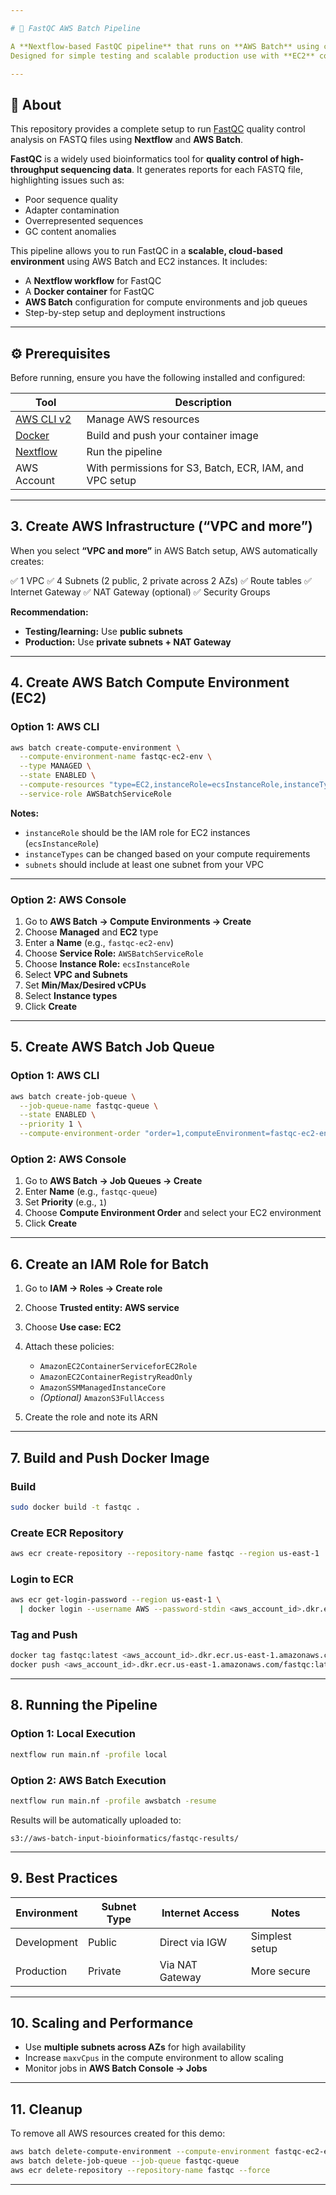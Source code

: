 ```yaml
---

# 🧬 FastQC AWS Batch Pipeline

A **Nextflow-based FastQC pipeline** that runs on **AWS Batch** using custom Docker and S3 integration.
Designed for simple testing and scalable production use with **EC2** compute environments.

---
```


## 📖 About

This repository provides a complete setup to run [FastQC](https://www.bioinformatics.babraham.ac.uk/projects/fastqc/) quality control analysis on FASTQ files using **Nextflow** and **AWS Batch**.

**FastQC** is a widely used bioinformatics tool for **quality control of high-throughput sequencing data**. It generates reports for each FASTQ file, highlighting issues such as:

* Poor sequence quality
* Adapter contamination
* Overrepresented sequences
* GC content anomalies

This pipeline allows you to run FastQC in a **scalable, cloud-based environment** using AWS Batch and EC2 instances. It includes:

* A **Nextflow workflow** for FastQC
* A **Docker container** for FastQC
* **AWS Batch** configuration for compute environments and job queues
* Step-by-step setup and deployment instructions

---

## ⚙️ Prerequisites

Before running, ensure you have the following installed and configured:

| Tool                                                                                        | Description                                             |
| ------------------------------------------------------------------------------------------- | ------------------------------------------------------- |
| [AWS CLI v2](https://docs.aws.amazon.com/cli/latest/userguide/getting-started-install.html) | Manage AWS resources                                    |
| [Docker](https://www.docker.com/get-docker/)                                                | Build and push your container image                     |
| [Nextflow](https://www.nextflow.io/docs/latest/getstarted.html)                             | Run the pipeline                                        |
| AWS Account                                                                                 | With permissions for S3, Batch, ECR, IAM, and VPC setup |

---

## 3. Create AWS Infrastructure (“VPC and more”)

When you select **“VPC and more”** in AWS Batch setup, AWS automatically creates:

✅ 1 VPC
✅ 4 Subnets (2 public, 2 private across 2 AZs)
✅ Route tables
✅ Internet Gateway
✅ NAT Gateway (optional)
✅ Security Groups

**Recommendation:**

* **Testing/learning:** Use **public subnets**
* **Production:** Use **private subnets + NAT Gateway**

---

## 4. Create AWS Batch Compute Environment (EC2)

### Option 1: AWS CLI

```bash
aws batch create-compute-environment \
  --compute-environment-name fastqc-ec2-env \
  --type MANAGED \
  --state ENABLED \
  --compute-resources "type=EC2,instanceRole=ecsInstanceRole,instanceTypes=m5.large,minvCpus=0,maxvCpus=16,desiredvCpus=2,subnets=subnet-xxxxx,securityGroupIds=sg-xxxxx,ec2KeyPair=<your-keypair>" \
  --service-role AWSBatchServiceRole
```

**Notes:**

* `instanceRole` should be the IAM role for EC2 instances (`ecsInstanceRole`)
* `instanceTypes` can be changed based on your compute requirements
* `subnets` should include at least one subnet from your VPC

---

### Option 2: AWS Console

1. Go to **AWS Batch → Compute Environments → Create**
2. Choose **Managed** and **EC2** type
3. Enter a **Name** (e.g., `fastqc-ec2-env`)
4. Choose **Service Role:** `AWSBatchServiceRole`
5. Choose **Instance Role:** `ecsInstanceRole`
6. Select **VPC and Subnets**
7. Set **Min/Max/Desired vCPUs**
8. Select **Instance types**
9. Click **Create**

---

## 5. Create AWS Batch Job Queue

### Option 1: AWS CLI

```bash
aws batch create-job-queue \
  --job-queue-name fastqc-queue \
  --state ENABLED \
  --priority 1 \
  --compute-environment-order "order=1,computeEnvironment=fastqc-ec2-env"
```

### Option 2: AWS Console

1. Go to **AWS Batch → Job Queues → Create**
2. Enter **Name** (e.g., `fastqc-queue`)
3. Set **Priority** (e.g., `1`)
4. Choose **Compute Environment Order** and select your EC2 environment
5. Click **Create**

---

## 6. Create an IAM Role for Batch

1. Go to **IAM → Roles → Create role**
2. Choose **Trusted entity: AWS service**
3. Choose **Use case: EC2**
4. Attach these policies:

   * `AmazonEC2ContainerServiceforEC2Role`
   * `AmazonEC2ContainerRegistryReadOnly`
   * `AmazonSSMManagedInstanceCore`
   * *(Optional)* `AmazonS3FullAccess`
5. Create the role and note its ARN

---

## 7. Build and Push Docker Image

### Build

```bash
sudo docker build -t fastqc .
```

### Create ECR Repository

```bash
aws ecr create-repository --repository-name fastqc --region us-east-1
```

### Login to ECR

```bash
aws ecr get-login-password --region us-east-1 \
  | docker login --username AWS --password-stdin <aws_account_id>.dkr.ecr.us-east-1.amazonaws.com
```

### Tag and Push

```bash
docker tag fastqc:latest <aws_account_id>.dkr.ecr.us-east-1.amazonaws.com/fastqc:latest
docker push <aws_account_id>.dkr.ecr.us-east-1.amazonaws.com/fastqc:latest
```

---

## 8. Running the Pipeline

### Option 1: Local Execution

```bash
nextflow run main.nf -profile local
```

### Option 2: AWS Batch Execution

```bash
nextflow run main.nf -profile awsbatch -resume
```

Results will be automatically uploaded to:

```
s3://aws-batch-input-bioinformatics/fastqc-results/
```

---

## 9. Best Practices

| Environment | Subnet Type | Internet Access | Notes          |
| ----------- | ----------- | --------------- | -------------- |
| Development | Public      | Direct via IGW  | Simplest setup |
| Production  | Private     | Via NAT Gateway | More secure    |

---

## 10. Scaling and Performance

* Use **multiple subnets across AZs** for high availability
* Increase `maxvCpus` in the compute environment to allow scaling
* Monitor jobs in **AWS Batch Console → Jobs**

---

## 11. Cleanup

To remove all AWS resources created for this demo:

```bash
aws batch delete-compute-environment --compute-environment fastqc-ec2-env
aws batch delete-job-queue --job-queue fastqc-queue
aws ecr delete-repository --repository-name fastqc --force
```

---